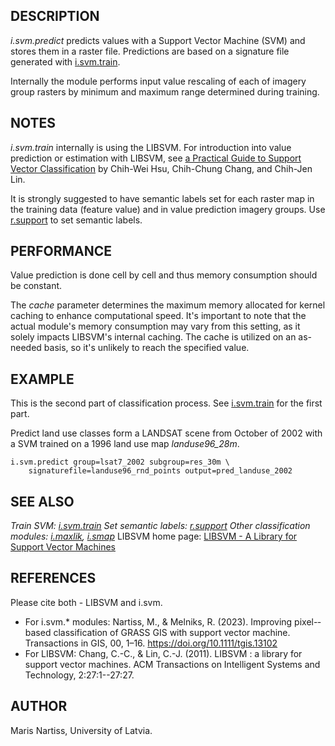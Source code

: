 ## DESCRIPTION

*i.svm.predict* predicts values with a Support Vector Machine (SVM) and
stores them in a raster file. Predictions are based on a signature file
generated with [i.svm.train](i.svm.train.md).

Internally the module performs input value rescaling of each of imagery
group rasters by minimum and maximum range determined during training.

## NOTES

*i.svm.train* internally is using the LIBSVM. For introduction into
value prediction or estimation with LIBSVM, see [a Practical Guide to
Support Vector
Classification](https://www.csie.ntu.edu.tw/~cjlin/papers/guide/guide.pdf)
by Chih-Wei Hsu, Chih-Chung Chang, and Chih-Jen Lin.

It is strongly suggested to have semantic labels set for each raster map
in the training data (feature value) and in value prediction imagery
groups. Use [r.support](r.support.md) to set semantic labels.

## PERFORMANCE

Value prediction is done cell by cell and thus memory consumption should
be constant.

The *cache* parameter determines the maximum memory allocated for kernel
caching to enhance computational speed. It's important to note that the
actual module's memory consumption may vary from this setting, as it
solely impacts LIBSVM's internal caching. The cache is utilized on an
as-needed basis, so it's unlikely to reach the specified value.

## EXAMPLE

This is the second part of classification process. See
[i.svm.train](i.svm.train.md) for the first part.

Predict land use classes form a LANDSAT scene from October of 2002 with
a SVM trained on a 1996 land use map *landuse96_28m*.

```shell
i.svm.predict group=lsat7_2002 subgroup=res_30m \
    signaturefile=landuse96_rnd_points output=pred_landuse_2002
```

## SEE ALSO

*Train SVM: [i.svm.train](i.svm.train.md)
Set semantic labels: [r.support](r.support.md)
Other classification modules: [i.maxlik](i.maxlik.md),
[i.smap](i.smap.md)*
LIBSVM home page: [LIBSVM - A Library for Support Vector
Machines](https://www.csie.ntu.edu.tw/~cjlin/libsvm/)

## REFERENCES

Please cite both - LIBSVM and i.svm.

- For i.svm.\* modules:
  Nartiss, M., & Melniks, R. (2023). Improving pixel-­based
  classification of GRASS GIS with support vector machine. Transactions
  in GIS, 00, 1–16. <https://doi.org/10.1111/tgis.13102>
- For LIBSVM:
  Chang, C.-C., & Lin, C.-J. (2011). LIBSVM : a library for support
  vector machines. ACM Transactions on Intelligent Systems and
  Technology, 2:27:1--27:27.

## AUTHOR

Maris Nartiss, University of Latvia.

